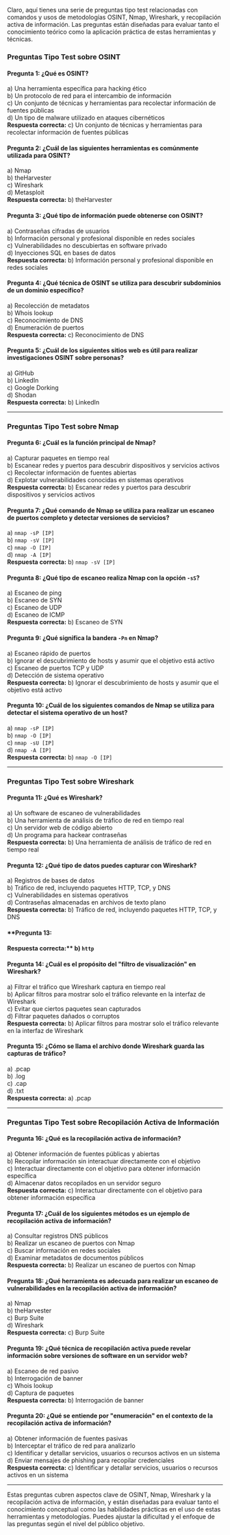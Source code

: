 Claro, aquí tienes una serie de preguntas tipo test relacionadas con comandos y usos de metodologías OSINT, Nmap, Wireshark, y recopilación activa de información. Las preguntas están diseñadas para evaluar tanto el conocimiento teórico como la aplicación práctica de estas herramientas y técnicas.

### **Preguntas Tipo Test sobre OSINT**

#### **Pregunta 1: ¿Qué es OSINT?**
a) Una herramienta específica para hacking ético  
b) Un protocolo de red para el intercambio de información  
c) Un conjunto de técnicas y herramientas para recolectar información de fuentes públicas  
d) Un tipo de malware utilizado en ataques cibernéticos  
**Respuesta correcta:** c) Un conjunto de técnicas y herramientas para recolectar información de fuentes públicas

#### **Pregunta 2: ¿Cuál de las siguientes herramientas es comúnmente utilizada para OSINT?**
a) Nmap  
b) theHarvester  
c) Wireshark  
d) Metasploit  
**Respuesta correcta:** b) theHarvester

#### **Pregunta 3: ¿Qué tipo de información puede obtenerse con OSINT?**
a) Contraseñas cifradas de usuarios  
b) Información personal y profesional disponible en redes sociales  
c) Vulnerabilidades no descubiertas en software privado  
d) Inyecciones SQL en bases de datos  
**Respuesta correcta:** b) Información personal y profesional disponible en redes sociales

#### **Pregunta 4: ¿Qué técnica de OSINT se utiliza para descubrir subdominios de un dominio específico?**
a) Recolección de metadatos  
b) Whois lookup  
c) Reconocimiento de DNS  
d) Enumeración de puertos  
**Respuesta correcta:** c) Reconocimiento de DNS

#### **Pregunta 5: ¿Cuál de los siguientes sitios web es útil para realizar investigaciones OSINT sobre personas?**
a) GitHub  
b) LinkedIn  
c) Google Dorking  
d) Shodan  
**Respuesta correcta:** b) LinkedIn

---

### **Preguntas Tipo Test sobre Nmap**

#### **Pregunta 6: ¿Cuál es la función principal de Nmap?**
a) Capturar paquetes en tiempo real  
b) Escanear redes y puertos para descubrir dispositivos y servicios activos  
c) Recolectar información de fuentes abiertas  
d) Explotar vulnerabilidades conocidas en sistemas operativos  
**Respuesta correcta:** b) Escanear redes y puertos para descubrir dispositivos y servicios activos

#### **Pregunta 7: ¿Qué comando de Nmap se utiliza para realizar un escaneo de puertos completo y detectar versiones de servicios?**
a) `nmap -sP [IP]`  
b) `nmap -sV [IP]`  
c) `nmap -O [IP]`  
d) `nmap -A [IP]`  
**Respuesta correcta:** b) `nmap -sV [IP]`

#### **Pregunta 8: ¿Qué tipo de escaneo realiza Nmap con la opción `-sS`?**
a) Escaneo de ping  
b) Escaneo de SYN  
c) Escaneo de UDP  
d) Escaneo de ICMP  
**Respuesta correcta:** b) Escaneo de SYN

#### **Pregunta 9: ¿Qué significa la bandera `-Pn` en Nmap?**
a) Escaneo rápido de puertos  
b) Ignorar el descubrimiento de hosts y asumir que el objetivo está activo  
c) Escaneo de puertos TCP y UDP  
d) Detección de sistema operativo  
**Respuesta correcta:** b) Ignorar el descubrimiento de hosts y asumir que el objetivo está activo

#### **Pregunta 10: ¿Cuál de los siguientes comandos de Nmap se utiliza para detectar el sistema operativo de un host?**
a) `nmap -sP [IP]`  
b) `nmap -O [IP]`  
c) `nmap -sU [IP]`  
d) `nmap -A [IP]`  
**Respuesta correcta:** b) `nmap -O [IP]`

---

### **Preguntas Tipo Test sobre Wireshark**

#### **Pregunta 11: ¿Qué es Wireshark?**
a) Un software de escaneo de vulnerabilidades  
b) Una herramienta de análisis de tráfico de red en tiempo real  
c) Un servidor web de código abierto  
d) Un programa para hackear contraseñas  
**Respuesta correcta:** b) Una herramienta de análisis de tráfico de red en tiempo real

#### **Pregunta 12: ¿Qué tipo de datos puedes capturar con Wireshark?**
a) Registros de bases de datos  
b) Tráfico de red, incluyendo paquetes HTTP, TCP, y DNS  
c) Vulnerabilidades en sistemas operativos  
d) Contraseñas almacenadas en archivos de texto plano  
**Respuesta correcta:** b) Tráfico de red, incluyendo paquetes HTTP, TCP, y DNS

#### **Pregunta 13: 

#### Respuesta correcta:** b) `http`

#### **Pregunta 14: ¿Cuál es el propósito del "filtro de visualización" en Wireshark?**
a) Filtrar el tráfico que Wireshark captura en tiempo real  
b) Aplicar filtros para mostrar solo el tráfico relevante en la interfaz de Wireshark  
c) Evitar que ciertos paquetes sean capturados  
d) Filtrar paquetes dañados o corruptos  
**Respuesta correcta:** b) Aplicar filtros para mostrar solo el tráfico relevante en la interfaz de Wireshark

#### **Pregunta 15: ¿Cómo se llama el archivo donde Wireshark guarda las capturas de tráfico?**
a) .pcap  
b) .log  
c) .cap  
d) .txt  
**Respuesta correcta:** a) .pcap

---

### **Preguntas Tipo Test sobre Recopilación Activa de Información**

#### **Pregunta 16: ¿Qué es la recopilación activa de información?**
a) Obtener información de fuentes públicas y abiertas  
b) Recopilar información sin interactuar directamente con el objetivo  
c) Interactuar directamente con el objetivo para obtener información específica  
d) Almacenar datos recopilados en un servidor seguro  
**Respuesta correcta:** c) Interactuar directamente con el objetivo para obtener información específica

#### **Pregunta 17: ¿Cuál de los siguientes métodos es un ejemplo de recopilación activa de información?**
a) Consultar registros DNS públicos  
b) Realizar un escaneo de puertos con Nmap  
c) Buscar información en redes sociales  
d) Examinar metadatos de documentos públicos  
**Respuesta correcta:** b) Realizar un escaneo de puertos con Nmap

#### **Pregunta 18: ¿Qué herramienta es adecuada para realizar un escaneo de vulnerabilidades en la recopilación activa de información?**
a) Nmap  
b) theHarvester  
c) Burp Suite  
d) Wireshark  
**Respuesta correcta:** c) Burp Suite

#### **Pregunta 19: ¿Qué técnica de recopilación activa puede revelar información sobre versiones de software en un servidor web?**
a) Escaneo de red pasivo  
b) Interrogación de banner  
c) Whois lookup  
d) Captura de paquetes  
**Respuesta correcta:** b) Interrogación de banner

#### **Pregunta 20: ¿Qué se entiende por "enumeración" en el contexto de la recopilación activa de información?**
a) Obtener información de fuentes pasivas  
b) Interceptar el tráfico de red para analizarlo  
c) Identificar y detallar servicios, usuarios o recursos activos en un sistema  
d) Enviar mensajes de phishing para recopilar credenciales  
**Respuesta correcta:** c) Identificar y detallar servicios, usuarios o recursos activos en un sistema

---

Estas preguntas cubren aspectos clave de OSINT, Nmap, Wireshark y la recopilación activa de información, y están diseñadas para evaluar tanto el conocimiento conceptual como las habilidades prácticas en el uso de estas herramientas y metodologías. Puedes ajustar la dificultad y el enfoque de las preguntas según el nivel del público objetivo.